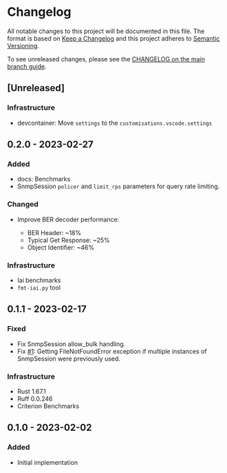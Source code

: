 # Changelog

All notable changes to this project will be documented in this file.
The format is based on [Keep a Changelog](https://keepachangelog.com/en/1.0.0/)
and this project adheres to [Semantic Versioning](https://semver.org/spec/v2.0.0.html).

To see unreleased changes, please see the [CHANGELOG on the main branch guide](https://github.com/gufolabs/gufo_snmp/blob/main/CHANGELOG.md).

## [Unreleased]

### Infrastructure

* devcontainer: Move `settings` to the `customisations.vscode.settings`

## 0.2.0 - 2023-02-27

### Added

* docs: Benchmarks
* SnmpSession `policer` and `limit_rps` parameters
  for query rate limiting.

### Changed

* Improve BER decoder performance:

  * BER Header: ~18%
  * Typical Get Response: ~25%
  * Object Identifier: ~46%

### Infrastructure

* Iai benchmarks
* `fmt-iai.py` tool

## 0.1.1 - 2023-02-17

### Fixed

* Fix SnmpSession allow_bulk handling.
* Fix [#1][#1]: Getting FileNotFoundError exception if multiple instances
  of SnmpSession were previously used.

### Infrastructure

* Rust 1.67.1
* Ruff 0.0.246
* Criterion Benchmarks

## 0.1.0 - 2023-02-02

### Added

* Initial implementation

[#1]: https://github.com/gufolabs/gufo_snmp/issues/1